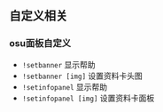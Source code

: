 ## 自定义相关

### osu面板自定义
* `!setbanner` 显示帮助
* `!setbanner [img]` 设置资料卡头图
* `!setinfopanel` 显示帮助
* `!setinfopanel [img]` 设置资料卡面板
